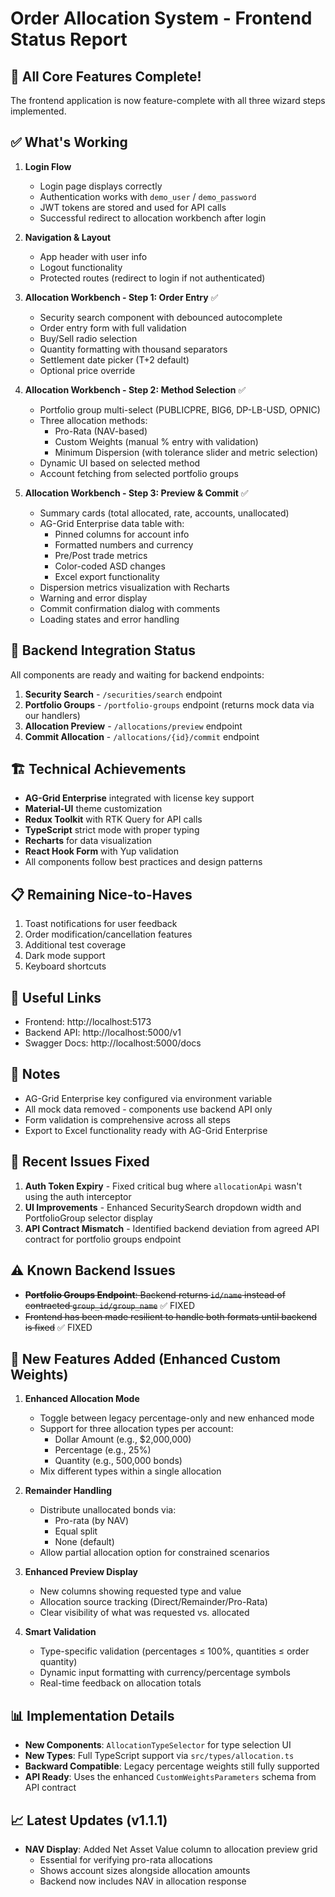 # Order Allocation System - Frontend Status Report

## 🎉 All Core Features Complete!
The frontend application is now feature-complete with all three wizard steps implemented.

## ✅ What's Working
1. **Login Flow**
   - Login page displays correctly
   - Authentication works with `demo_user` / `demo_password`
   - JWT tokens are stored and used for API calls
   - Successful redirect to allocation workbench after login

2. **Navigation & Layout**
   - App header with user info
   - Logout functionality
   - Protected routes (redirect to login if not authenticated)

3. **Allocation Workbench - Step 1: Order Entry** ✅
   - Security search component with debounced autocomplete
   - Order entry form with full validation
   - Buy/Sell radio selection
   - Quantity formatting with thousand separators
   - Settlement date picker (T+2 default)
   - Optional price override

4. **Allocation Workbench - Step 2: Method Selection** ✅
   - Portfolio group multi-select (PUBLICPRE, BIG6, DP-LB-USD, OPNIC)
   - Three allocation methods:
     - Pro-Rata (NAV-based)
     - Custom Weights (manual % entry with validation)
     - Minimum Dispersion (with tolerance slider and metric selection)
   - Dynamic UI based on selected method
   - Account fetching from selected portfolio groups

5. **Allocation Workbench - Step 3: Preview & Commit** ✅
   - Summary cards (total allocated, rate, accounts, unallocated)
   - AG-Grid Enterprise data table with:
     - Pinned columns for account info
     - Formatted numbers and currency
     - Pre/Post trade metrics
     - Color-coded ASD changes
     - Excel export functionality
   - Dispersion metrics visualization with Recharts
   - Warning and error display
   - Commit confirmation dialog with comments
   - Loading states and error handling

## 🔧 Backend Integration Status
All components are ready and waiting for backend endpoints:
1. **Security Search** - `/securities/search` endpoint
2. **Portfolio Groups** - `/portfolio-groups` endpoint (returns mock data via our handlers)
3. **Allocation Preview** - `/allocations/preview` endpoint
4. **Commit Allocation** - `/allocations/{id}/commit` endpoint

## 🏗️ Technical Achievements
- **AG-Grid Enterprise** integrated with license key support
- **Material-UI** theme customization
- **Redux Toolkit** with RTK Query for API calls
- **TypeScript** strict mode with proper typing
- **Recharts** for data visualization
- **React Hook Form** with Yup validation
- All components follow best practices and design patterns

## 📋 Remaining Nice-to-Haves
1. Toast notifications for user feedback
2. Order modification/cancellation features
3. Additional test coverage
4. Dark mode support
5. Keyboard shortcuts

## 🔗 Useful Links
- Frontend: http://localhost:5173
- Backend API: http://localhost:5000/v1
- Swagger Docs: http://localhost:5000/docs

## 📝 Notes
- AG-Grid Enterprise key configured via environment variable
- All mock data removed - components use backend API only
- Form validation is comprehensive across all steps
- Export to Excel functionality ready with AG-Grid Enterprise

## 🐛 Recent Issues Fixed
1. **Auth Token Expiry** - Fixed critical bug where `allocationApi` wasn't using the auth interceptor
2. **UI Improvements** - Enhanced SecuritySearch dropdown width and PortfolioGroup selector display
3. **API Contract Mismatch** - Identified backend deviation from agreed API contract for portfolio groups endpoint

## ⚠️ Known Backend Issues
- ~~**Portfolio Groups Endpoint**: Backend returns `id/name` instead of contracted `group_id/group_name`~~ ✅ FIXED
- ~~Frontend has been made resilient to handle both formats until backend is fixed~~ ✅ FIXED

## 🚀 New Features Added (Enhanced Custom Weights)
1. **Enhanced Allocation Mode** 
   - Toggle between legacy percentage-only and new enhanced mode
   - Support for three allocation types per account:
     - Dollar Amount (e.g., $2,000,000)
     - Percentage (e.g., 25%)
     - Quantity (e.g., 500,000 bonds)
   - Mix different types within a single allocation

2. **Remainder Handling**
   - Distribute unallocated bonds via:
     - Pro-rata (by NAV)
     - Equal split
     - None (default)
   - Allow partial allocation option for constrained scenarios

3. **Enhanced Preview Display**
   - New columns showing requested type and value
   - Allocation source tracking (Direct/Remainder/Pro-Rata)
   - Clear visibility of what was requested vs. allocated

4. **Smart Validation**
   - Type-specific validation (percentages ≤ 100%, quantities ≤ order quantity)
   - Dynamic input formatting with currency/percentage symbols
   - Real-time feedback on allocation totals

## 📊 Implementation Details
- **New Components**: `AllocationTypeSelector` for type selection UI
- **New Types**: Full TypeScript support via `src/types/allocation.ts`
- **Backward Compatible**: Legacy percentage weights still fully supported
- **API Ready**: Uses the enhanced `CustomWeightsParameters` schema from API contract

## 📈 Latest Updates (v1.1.1)
- **NAV Display**: Added Net Asset Value column to allocation preview grid
  - Essential for verifying pro-rata allocations
  - Shows account sizes alongside allocation amounts
  - Backend now includes NAV in allocation response